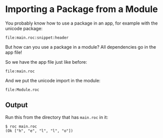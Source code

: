 # Importing a Package from a Module

You probably know how to use a package in an app, for example with the unicode package:
```roc
file:main.roc:snippet:header
```

But how can you use a package in a module?
All dependencies go in the app file!

So we have the app file just like before:
```roc
file:main.roc
```
And we put the unicode import in the module:
```roc
file:Module.roc
```

## Output

Run this from the directory that has `main.roc` in it:

```
$ roc main.roc
(Ok ["h", "e", "l", "l", "o"])
```

